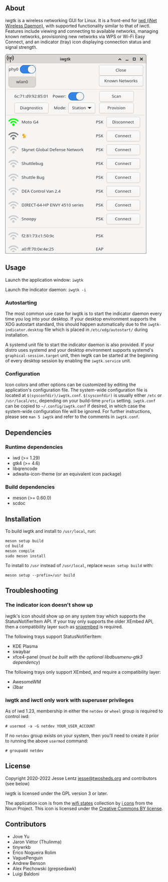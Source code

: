 ## About
iwgtk is a wireless networking GUI for Linux. It is a front-end for [iwd (iNet
Wireless Daemon)](https://iwd.wiki.kernel.org/), with supported functionality
similar to that of iwctl. Features include viewing and connecting to available
networks, managing known networks, provisioning new networks via WPS or Wi-Fi
Easy Connect, and an indicator (tray) icon displaying connection status and
signal strength.

![Screenshot](screenshot/iwgtk-station-mode.png)

## Usage
Launch the application window: `iwgtk`

Launch the indicator daemon: `iwgtk -i`

### Autostarting
The most common use case for iwgtk is to start the indicator daemon every time
you log into your desktop. If your desktop environment supports the XDG
autostart standard, this should happen automatically due to the
`iwgtk-indicator.desktop` file which is placed in `/etc/xdg/autostart/` during
installation.

A systemd unit file to start the indicator daemon is also provided. If your
distro uses systemd and your desktop environment supports systemd's
`graphical-session.target` unit, then iwgtk can be started at the beginning of
every desktop session by enabling the `iwgtk.service` unit.

### Configuration
Icon colors and other options can be customized by editing the application's
configuration file. The system-wide configuration file is located at
`$(sysconfdir)/iwgtk.conf`. `$(sysconfdir)` is usually either `/etc` or
`/usr/local/etc`, depending on your build-time `prefix` setting. `iwgtk.conf`
can be copied to `~/.config/iwgtk.conf` if desired, in which case the
system-wide configuration file will be ignored. For further instructions, please
see `man 5 iwgtk` and refer to the comments in `iwgtk.conf`.

## Dependencies

### Runtime dependencies
* iwd (>= 1.29)
* gtk4 (>= 4.6)
* libqrencode
* adwaita-icon-theme (or an equivalent icon package)

### Build dependencies
* meson (>= 0.60.0)
* scdoc

## Installation
To build iwgtk and install to `/usr/local`, run:
```
meson setup build
cd build
meson compile
sudo meson install
```

To install to `/usr` instead of `/usr/local`, replace `meson setup build` with:
```
meson setup --prefix=/usr build
```

## Troubleshooting

### The indicator icon doesn't show up
iwgtk's icon should show up on any system tray which supports the
StatusNotifierItem API. If your tray only supports the older XEmbed API, then a
compatibility layer such as [snixembed](https://git.sr.ht/~steef/snixembed) is
required.

The following trays support StatusNotifierItem:
* KDE Plasma
* swaybar
* xfce4-panel (*must be built with the optional libdbusmenu-gtk3 dependency*)

The following trays only support XEmbed, and require a compatibility layer:
* AwesomeWM
* i3bar

### iwgtk and iwctl only work with superuser privileges
As of iwd 1.23, membership in either the `netdev` or `wheel` group is required
to control iwd:
```
# usermod -a -G netdev YOUR_USER_ACCOUNT
```
If no `netdev` group exists on your system, then you'll need to create it prior
to running the above `usermod` command:
```
# groupadd netdev
```

## License
Copyright 2020-2022 Jesse Lentz <jesse@twosheds.org> and contributors (see below)

iwgtk is licensed under the GPL version 3 or later.

The application icon is from the [wifi
states](https://thenounproject.com/iconsguru/collection/wifi-states/) collection
by [i cons](https://thenounproject.com/iconsguru/) from the Noun Project. This
icon is licensed under the [Creative Commons BY
license](https://creativecommons.org/licenses/by/3.0/us/legalcode).

## Contributors
* Jove Yu
* Jaron Viëtor (Thulinma)
* tinywrkb
* Érico Nogueira Rolim
* VaguePenguin
* Andrew Benson
* Alex Piechowski (grepsedawk)
* Luigi Baldoni
